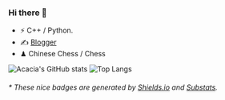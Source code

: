 ### Hi there 👋

- ⚡ C++ / Python.
- ✍️ [Blogger](https://w-k.xyz/)
- ♟ Chinese Chess / Chess 

![Acacia's GitHub stats](https://github-readme-stats.vercel.app/api?username=win-keep199&show_icons=true&theme=algolia) 
![Top Langs](https://github-readme-stats.vercel.app/api/top-langs/?username=win-keep199&langs_count=8)

<h6>* These nice badges are generated by <a href="https://shields.io/">Shields.io</a> and <a href="https://github.com/spencerwooo/Substats">Substats</a>.</h6>
